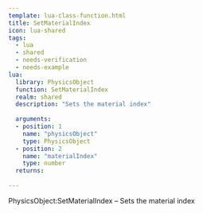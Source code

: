 ```yaml
---
template: lua-class-function.html
title: SetMaterialIndex
icon: lua-shared
tags:
  - lua
  - shared
  - needs-verification
  - needs-example
lua:
  library: PhysicsObject
  function: SetMaterialIndex
  realm: shared
  description: "Sets the material index"
  
  arguments:
  - position: 1
    name: "physicsObject"
    type: PhysicsObject
  - position: 2
    name: "materialIndex"
    type: number
  returns:
    
---
```


<div class="lua__search__keywords">
PhysicsObject:SetMaterialIndex &#x2013; Sets the material index
</div>
